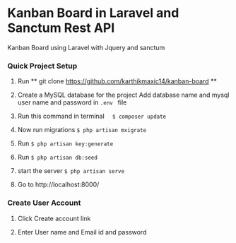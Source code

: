 # Kanban Board in Laravel  and  Sanctum Rest API
Kanban Board using Laravel with Jquery and sanctum

### Quick Project Setup

1. Run ** git clone https://github.com/karthikmaxic14/kanban-board **

2. Create a MySQL database for the project
	Add database name and mysql user name and password in `.env ` file

3. Run this command in terminal ```  $ composer update```

4. Now run migrations ``` $ php artisan mxigrate ```

5.   Run ``` $ php artisan key:generate ```

6.   Run ``` $ php artisan db:seed ```

7.  start the server ``` $ php artisan serve ```

8. Go to http://localhost:8000/

### Create User Account

1. Click Create account link 

2. Enter User name and Email id and password

